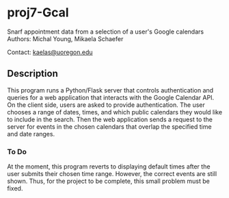 # proj7-Gcal
Snarf appointment data from a selection of a user's Google calendars 
Authors: Michal Young, Mikaela Schaefer

Contact: kaelas@uoregon.edu

## Description
This program runs a Python/Flask server that controls authentication and queries for a web application that interacts with 
the Google Calendar API.
On the client side, users are asked to provide authentication. The user chooses a range of dates, times, and which
public calendars they would like to include in the search. Then the web application sends a request to the server
for events in the chosen calendars that overlap the specified time and date ranges.

### To Do
At the moment, this program reverts to displaying default times after the user submits their chosen time range. However, the correct events are still shown. Thus, for the project to be complete, this small problem must be fixed.
